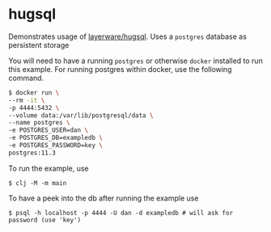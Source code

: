 # hugsql

Demonstrates usage of [layerware/hugsql](https://github.com/layerware/hugsql).
Uses a `postgres` database as persistent storage

You will need to have a running `postgres` or otherwise `docker` installed to run this example. For running postgres within docker, use the following command.

```bash
$ docker run \
--rm -it \
-p 4444:5432 \
--volume data:/var/lib/postgresql/data \
--name postgres \
-e POSTGRES_USER=dan \
-e POSTGRES_DB=exampledb \
-e POSTGRES_PASSWORD=key \
postgres:11.3
```

To run the example, use

    $ clj -M -m main

To have a peek into the db after running the example use

    $ psql -h localhost -p 4444 -U dan -d exampledb # will ask for password (use 'key')
